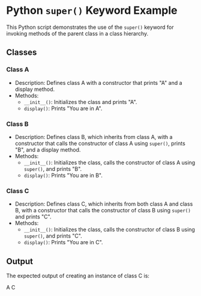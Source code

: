 # Python `super()` Keyword Example

This Python script demonstrates the use of the `super()` keyword for invoking methods of the parent class in a class hierarchy.

## Classes

### Class A

- Description: Defines class A with a constructor that prints "A" and a display method.
- Methods:
    - `__init__()`: Initializes the class and prints "A".
    - `display()`: Prints "You are in A".

### Class B

- Description: Defines class B, which inherits from class A, with a constructor that calls the constructor of class A using `super()`, prints "B", and a display method.
- Methods:
    - `__init__()`: Initializes the class, calls the constructor of class A using `super()`, and prints "B".
    - `display()`: Prints "You are in B".

### Class C

- Description: Defines class C, which inherits from both class A and class B, with a constructor that calls the constructor of class B using `super()` and prints "C".
- Methods:
    - `__init__()`: Initializes the class, calls the constructor of class B using `super()`, and prints "C".
    - `display()`: Prints "You are in C".

## Output

The expected output of creating an instance of class C is:

A
C